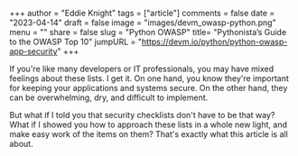 +++
author = "Eddie Knight"
tags = ["article"]
comments = false
date = "2023-04-14"
draft = false
image = "images/devm_owasp-python.png"
menu = ""
share = false
slug = "Python OWASP"
title= "Pythonista’s Guide to the OWASP Top 10"
jumpURL = "https://devm.io/python/python-owasp-app-security"
+++

If you're like many developers or IT professionals, you may have mixed feelings about these lists. I get it. On one hand, you know they're important for keeping your applications and systems secure. On the other hand, they can be overwhelming, dry, and difficult to implement.


But what if I told you that security checklists don't have to be that way? What if I showed you how to approach these lists in a whole new light, and make easy work of the items on them? That's exactly what this article is all about.